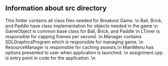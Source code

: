 ## Information about src directory

This folder contains all class files needed for Breakout Game. \n
Ball, Brick, and Paddle have class implementation for objects needed in the game \n
GameObject is common base class for Ball, Brick, and Paddle \n
LTimer is responsible for capping frames per second. \n
Manager contains SDLGraphicsProgram which is responsible for managing game. \n 
ResourceManager is responsible for caching assests.\n
MainMenu has options presented to user when application is launched. \n
assignment.cpp is entry point in code for the application. \n